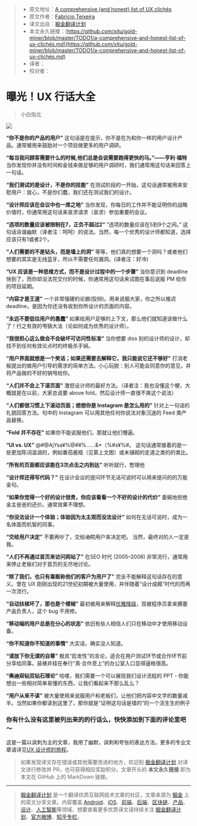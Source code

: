 > * 原文地址：[A comprehensive (and honest) list of UX clichés](https://uxdesign.cc/a-comprehensive-and-honest-list-of-ux-clich%C3%A9s-96e2a08fb2e9)
> * 原文作者：[Fabricio Teixeira](https://medium.com/@fabriciot)
> * 译文出自：[掘金翻译计划](https://github.com/xitu/gold-miner)
> * 本文永久链接：[https://github.com/xitu/gold-miner/blob/master/TODO1/a-comprehensive-and-honest-list-of-ux-clichés.md](https://github.com/xitu/gold-miner/blob/master/TODO1/a-comprehensive-and-honest-list-of-ux-clichés.md)
> * 译者：
> * 校对者：

# 曝光！UX 行话大全

> 小白指北

![](https://cdn-images-1.medium.com/max/4804/1*Qdx2MMrjk-mHxFCLVR9Otw.png)

**“你不是你的产品的用户”**
这句话是在提示，你不是在为和你一样的用户设计产品。通常被用来鼓励对一个项目做更多的用户调研。

**“每当我问顾客需要什么的时候,他们总是会说需要跑得更快的马。”——亨利·福特**
当你发现你并没有时间和金钱来做足够的用户调研时，我们通常用这句话来回答上一句话。

**“我们测试的是设计，不是你的技能”**
在测试阶段的一开始，这句话通常被用来安慰用户：放心，不是你们蠢，我们还在测试我们的设计。

**“设计师应该在会议中也一席之地”**
当你发现，你每日的工作并不能证明你的战略价值时，你通常用这句话来哀求请求（哀求）参加重要的会议。

**“选项的数量应该被限制在7，正负不超过2”**
“选项的数量应该在5到9个之间。” 这句话诙谐幽默（译者注：呵呵）的说法。当然，每一个优秀的设计师都知道，选择应该只有1或者2个。

**“人们需要的不是钻头，而是墙上的洞”**
等等，他们真的想要一个洞吗？或者他们想要的其实是无线蓝牙，所以不需要任何漏洞。(译者注：好冷)

**“UX 应该是一种思维方式，而不是设计过程中的一个步骤”**
当你意识到 deadline 快到了，而你却没法完交付的时候，你通常用这句话来试图在事后说服 PM 给你的项目延期。

**“内容才是王道”**
一个非常强硬的论据(狡辩)。用来说服大家，你之所以推迟 deadline，是因为你还没有收到你所设计的页面的内容。

**“永远不要低估用户的愚蠢”**
如果给用户足够的上下文，那么他们就知道该做什么了！行之有效的甩锅大法（论如何成为优秀的设计师）。

**“我很担心这么做会不会破坏可访问性标准”**
当你想要 diss 别的设计师的设计，却找不到任何有效论点时的终极杀手锏。

**“用户界面就想是一个笑话；如果还需要去解释它，我只能说它还不够好”**
打消老板提出的做用户引导的需求的简单方法。小心玩脱：别人可能会同意你的意见，并将产品做的不好的锅甩给你。

**“人们并不会上下滚页面”**
激怒设计师的最好方法。（译者注：我也没懂这个梗，大概就是在以前，大家总说要 above fold，然后设计师一直很不爽这个说法）

**“人们都很习惯上下滚动页面；想想你是 Instagram 是怎么用的”**
针对上一句话的礼貌回答方法。句中的 Instagram 可以用其他任何你说法对象沉迷的 Feed 类产品替换。

**“Fold 并不存在”**
如果你不能说服他们，那就让他们懵逼。

**“UI vs. UX”**
@#@AjYsa¥%@#¥%……&*（%#s¥%#。 这句话通常接着的是一些更加陈词滥调的，例如番茄酱瓶（见第上文图）或未铺砌的走道之类的的类比。

**“所有的页面都应该能在3次点击之内到达”**
听听就行，憋理他

**“设计师还得写代码？”**
在设计会议的提问环节无话可说时可以用来提问的的万能金句。

**“如果你觉得一个好的设计很贵，你应该看看一个不好的设计的代价”**
委婉地拒绝金主爸爸的还价。通常效果不理想。

**“你没法设计一个体验；体验因为太主观而没法设计”**
如何在无话可说时，成为一名体面而机智的同事。

**“交给用户决定”**
不要再吵了，交给~~法院~~用户来决定吧。 当然，最终对的人一定是我。

**“人们不再通过首页来访问网站了”**
在SEO 时代 (2005–2008) 非常流行，通常用来停止老板们对于首页的无尽地讨论。

**“除了我们，也只有毒贩称他们的客户为用户了”**
完全不能解释这句话存在的意义。曾在 UX 刚刚出现的21世纪初期被大量使用，并伴随着“设计成瘾”时代的而再一次流行。

**“自动扶梯坏了，那也是个楼梯”**
最初被用来解释[优雅降级](https://www.w3.org/wiki/Graceful_degradation_versus_progressive_enhancement)，现被程序员拿来搪塞产品负责人，这个 bug 不用修。

**“移动端的用户总是在分心的状态”**
依旧有些人相信人们只在移动中才使用移动设备。

**“你不知道你不知道的事情”**
大实话，确实没人知道。

**“请放下你无谓的自尊”**
极具“启发性”的言论，适合在用户测试环节或合作环节前分享给同事。装裱并挂在奉行“真·合作至上”的办公室入口显得逼格很高。

**“~~奥迪双钻~~双钻石理论”**
哈喽，我们需要一个可以展现我们设计流程的 PPT - 你能想出一些相对简单易懂的东西，让我们看起来不那么乱么？

**“用户从来不读”**
被大量使用来说服用户和老板们，让他们把内容中文字的数量减半。当然如果你都读到这里了，那你就是“证明这句话是错的”的一个活生生的例子

### 你有什么没有这里被列出来的的行话么，快快添加到下面的评论里吧～

这是一篇以讽刺为主的文章，我用了幽默，讽刺和夸张的表达方法。更多的专业文章请详见[UX 设计师的旅程](http://journey.uxdesign.cc)。

> 如果发现译文存在错误或其他需要改进的地方，欢迎到 [掘金翻译计划](https://github.com/xitu/gold-miner) 对译文进行修改并 PR，也可获得相应奖励积分。文章开头的 **本文永久链接** 即为本文在 GitHub 上的 MarkDown 链接。

---

> [掘金翻译计划](https://github.com/xitu/gold-miner) 是一个翻译优质互联网技术文章的社区，文章来源为 [掘金](https://juejin.im) 上的英文分享文章。内容覆盖 [Android](https://github.com/xitu/gold-miner#android)、[iOS](https://github.com/xitu/gold-miner#ios)、[前端](https://github.com/xitu/gold-miner#前端)、[后端](https://github.com/xitu/gold-miner#后端)、[区块链](https://github.com/xitu/gold-miner#区块链)、[产品](https://github.com/xitu/gold-miner#产品)、[设计](https://github.com/xitu/gold-miner#设计)、[人工智能](https://github.com/xitu/gold-miner#人工智能)等领域，想要查看更多优质译文请持续关注 [掘金翻译计划](https://github.com/xitu/gold-miner)、[官方微博](http://weibo.com/juejinfanyi)、[知乎专栏](https://zhuanlan.zhihu.com/juejinfanyi)。
